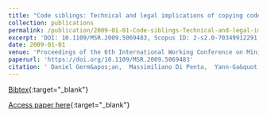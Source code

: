 ```yaml
---
title: "Code siblings: Technical and legal implications of copying code between applications"
collection: publications
permalink: /publication/2009-01-01-Code-siblings-Technical-and-legal-implications-of-copying-code-between-applications
excerpt: 'DOI: 10.1109/MSR.2009.5069483, Scopus ID: 2-s2.0-70349912291, Cited by: 50'
date: 2009-01-01
venue: 'Proceedings of the 6th International Working Conference on Mining Software Repositories, MSR 2009 (Co-located with ICSE), Vancouver, BC, Canada, May 16-17, 2009, Proceedings'
paperurl: 'https://doi.org/10.1109/MSR.2009.5069483'
citation: ' Daniel Germ&apos;an,  Massimiliano Di Penta,  Yann-Ga&quot;el Gu&apos;eh&apos;eneuc,  Giuliano Antoniol, &quot;Code siblings: Technical and legal implications of copying code between applications.&quot; Proceedings of the 6th International Working Conference on Mining Software Repositories, MSR 2009 (Co-located with ICSE), Vancouver, BC, Canada, May 16-17, 2009, Proceedings, 2009.'
---
```

[Bibtex](https://dblp.org/rec/bib/conf/msr/GermanPGA09){:target="_blank"}

[Access paper here](https://doi.org/10.1109/MSR.2009.5069483){:target="_blank"}
